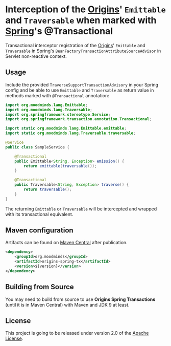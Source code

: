 # Interception of the [Origins](https://github.com/MoodMinds/origins)' `Emittable` and `Traversable` when marked with [Spring](https://spring.io)'s @Transactional

Transactional interceptor registration of the [Origins](https://github.com/MoodMinds/origins)' `Emittable` and
`Traversable` in Spring's `BeanFactoryTransactionAttributeSourceAdvisor` in Servlet non-reactive context.

## Usage

Include the provided `TraverseSupportTransactionAdvisory` in your Spring config and be able to use `Emittable` and `Traversable`
as return value in methods marked with `@Transactional` annotation:

```java
import org.moodminds.lang.Emittable;
import org.moodminds.lang.Traversable;
import org.springframework.stereotype.Service;
import org.springframework.transaction.annotation.Transactional;

import static org.moodminds.lang.Emittable.emittable;
import static org.moodminds.lang.Traversable.traversable;

@Service
public class SampleService {

    @Transactional
    public Emittable<String, Exception> emission() {
        return emittable(traversable());
    }

    @Transactional
    public Traversable<String, Exception> traverse() {
        return traversable();
    }
}
```

The returning `Emittable` or `Traversable` will be intercepted and wrapped with its transactional equivalent.

## Maven configuration

Artifacts can be found on [Maven Central](https://search.maven.org/) after publication.

```xml
<dependency>
    <groupId>org.moodminds</groupId>
    <artifactId>origins-spring-tx</artifactId>
    <version>${version}</version>
</dependency>
```

## Building from Source

You may need to build from source to use **Origins Spring Transactions** (until it is in Maven Central) with Maven and JDK 9 at least.

## License
This project is going to be released under version 2.0 of the [Apache License][l].

[l]: https://www.apache.org/licenses/LICENSE-2.0